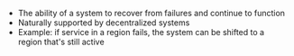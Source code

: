 - The ability of a system to recover from failures and continue to function
- Naturally supported by decentralized systems
- Example: if service in a region fails, the system can be shifted to a region that's still active